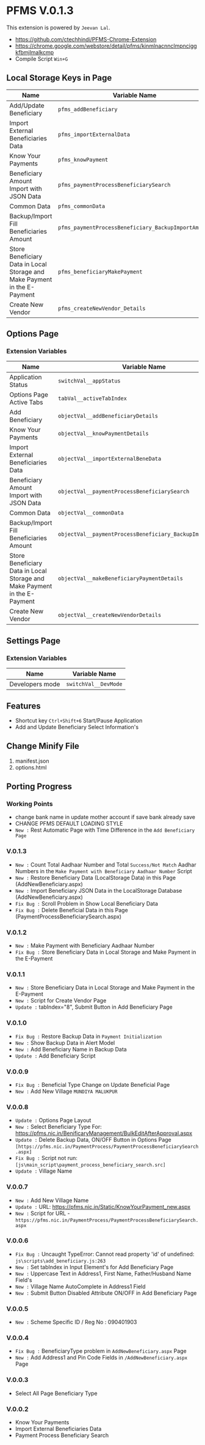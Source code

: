 # PFMS V.0.1.3
This extension is powered by `Jeevan Lal`.

* https://github.com/ctechhindi/PFMS-Chrome-Extension
* https://chrome.google.com/webstore/detail/pfms/kinmlnacnnclmpnciggkfbmjlmalkcmp
* Compile Script `Win+G`

## Local Storage Keys in Page

| Name | Variable Name |
| ---- | ------------- |
| Add/Update Beneficiary | `pfms_addBeneficiary` |
| Import External Beneficiaries Data | `pfms_importExternalData` |
| Know Your Payments | `pfms_knowPayment` |
| Beneficiary Amount Import with JSON Data | `pfms_paymentProcessBeneficiarySearch` |
| Common Data | `pfms_commonData` |
| Backup/Import Fill Beneficiaries Amount | `pfms_paymentProcessBeneficiary_BackupImportAmount` |
| Store Beneficiary Data in Local Storage and Make Payment in the E-Payment | `pfms_beneficiaryMakePayment` |
| Create New Vendor | `pfms_createNewVendor_Details` |

## Options Page

### Extension Variables


| Name | Variable Name |
| ---- | ------------- |
| Application Status | `switchVal__appStatus` |
| Options Page Active Tabs | `tabVal__activeTabIndex` |
| Add Beneficiary | `objectVal__addBeneficiaryDetails` |
| Know Your Payments | `objectVal__knowPaymentDetails` |
| Import External Beneficiaries Data | `objectVal__importExternalBeneData` |
| Beneficiary Amount Import with JSON Data | `objectVal__paymentProcessBeneficiarySearch` |
| Common Data | `objectVal__commonData` |
| Backup/Import Fill Beneficiaries Amount | `objectVal__paymentProcessBeneficiary_BackupImportAmount` |
| Store Beneficiary Data in Local Storage and Make Payment in the E-Payment | `objectVal__makeBeneficiaryPaymentDetails` |
| Create New Vendor | `objectVal__createNewVendorDetails` |


## Settings Page

### Extension Variables


| Name | Variable Name |
| ---- | ------------- |
| Developers mode | `switchVal__DevMode` |


## Features

* Shortcut key `Ctrl+Shift+6` Start/Pause Application
* Add and Update Beneficiary Select Information's


## Change Minify File

1. manifest.json
3. options.html

## Porting Progress

### Working Points

* change bank name in update mother account if save bank already save
* CHANGE PFMS DEFAULT LOADING STYLE
* `New :` Rest Automatic Page with Time Difference in the `Add Beneficiary Page`

### **V.0.1.3**

* `New :` Count Total Aadhaar Number and Total `Success/Not Match` Aadhar Numbers in the `Make Payment with Beneficiary Aadhaar Number` Script
* `New :` Restore Beneficiary Data (LocalStorage Data) in this Page (AddNewBeneficiary.aspx)
* `New :` Import Beneficiary JSON Data in the LocalStorage Database (AddNewBeneficiary.aspx)
* `Fix Bug :` Scroll Problem in Show Local Beneficiary Data
* `Fix Bug :` Delete Beneficial Data in this Page (PaymentProcessBeneficiarySearch.aspx)

### **V.0.1.2**

* `New :` Make Payment with Beneficiary Aadhaar Number
* `Fix Bug :` Store Beneficiary Data in Local Storage and Make Payment in the E-Payment

### **V.0.1.1**

* `New :` Store Beneficiary Data in Local Storage and Make Payment in the E-Payment
* `New :` Script for Create Vendor Page
* `Update :` tabIndex="8", Submit Button in Add Beneficiary Page

### **V.0.1.0**

* `Fix Bug :` Restore Backup Data in `Payment Initialization`
* `New :` Show Backup Data in Alert Model
* `New :` Add Beneficiary Name in Backup Data
* `Update :` Add Beneficiary Script

### **V.0.0.9**

* `Fix Bug :` Beneficial Type Change on Update Beneficial Page
* `New :` Add New Village `MUNDIYA MALUKPUR`

### **V.0.0.8**

* `Update :` Options Page Layout
* `New :` Select Beneficiary Type For: https://pfms.nic.in/BenificaryManagement/BulkEditAfterApproval.aspx
* `Update :` Delete Backup Data, ON/OFF Button in Options Page `[https://pfms.nic.in/PaymentProcess/PaymentProcessBeneficiarySearch.aspx]`
* `Fix Bug :` Script not run: `[js\main_script\payment_process_beneficiary_search.src]`
* `Update :` Village Name

### **V.0.0.7**

* `New :` Add New Village Name
* `Update :` URL: https://pfms.nic.in/Static/KnowYourPayment_new.aspx
* `New :` Script for URL - `https://pfms.nic.in/PaymentProcess/PaymentProcessBeneficiarySearch.aspx`

### **V.0.0.6**

* `Fix Bug :` Uncaught TypeError: Cannot read property 'id' of undefined: `js\scripts\add_beneficiary.js:263`
* `New :` Set tabIndex in Input Element's for Add Beneficiary Page
* `New :` Uppercase Text in Address1, First Name, Father/Husband Name Field's
* `New :` Village Name AutoComplete in Address1 Field
* `New :` Submit Button Disabled Attribute ON/OFF in Add Beneficiary Page

### **V.0.0.5**

* `New :` Scheme Specific ID / Reg No : 090401903

### **V.0.0.4**

* `Fix Bug :` BeneficiaryType problem in `AddNewBeneficiary.aspx` Page
* `New :` Add Address1 and Pin Code Fields in `/AddNewBeneficiary.aspx` Page

### **V.0.0.3**

* Select All Page Beneficiary Type

### **V.0.0.2**

* Know Your Payments
* Import External Beneficiaries Data
* Payment Process Beneficiary Search